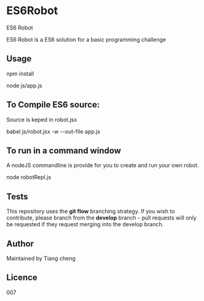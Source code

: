 # ES6Robot
ES6 Robot

ES6 Robot is a ES6 solution for a basic programming challenge

## Usage

npm install

node js/app.js

## To Compile ES6 source:

Source is keped in robot.jsx

babel js/robot.jsx -w --out-file app.js

## To run in a command window
A nodeJS commandline is provide for you to create and run your own robot.

node robotRepl.js

## Tests

This repository uses the **git flow** branching strategy.
If you wish to contribute, please branch from the **develop** branch -
pull requests will only be requested if they request merging into the develop branch.

## Author

Maintained by Tiang cheng

## Licence

007